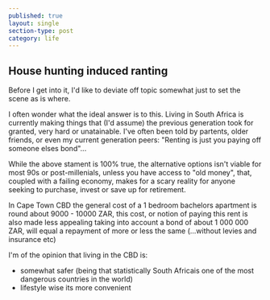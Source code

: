 ```yaml
---
published: true
layout: single
section-type: post
category: life
---
```

## House hunting induced ranting

Before I get into it, I'd like to deviate off topic somewhat just to set the scene as is where.

I often wonder what the ideal answer is to this. Living in South Africa is currently making things that (I'd assume) the previous generation took for granted, very hard or unatainable. I've often been told by partents, older friends, or even my current generation peers: "Renting is just you paying off someone elses bond"...

While the above stament is 100% true, the alternative options isn't viable for most 90s or post-millenials, unless you have access to "old money", that, coupled with a failing economy, makes for a scary reality for anyone seeking to purchase, invest or save up for retirement.

In Cape Town CBD the general cost of a 1 bedroom bachelors apartment is round about 9000 - 10000 ZAR, this cost, or notion of paying this rent is also made less appealing taking into account a bond of about 1 000 000 ZAR, will equal a repayment of more or less the same (...without levies and insurance etc)

I'm of the opinion that living in the CBD is:

- somewhat safer (being that statistically South Africais one of the most dangerous countries in the world)
- lifestyle wise its more convenient

